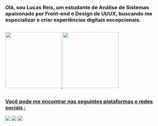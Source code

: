 ### Olá, sou Lucas Reis, um estudante de Análise de Sistemas apaixonado por Front-end e Design de UI/UX, buscando me especializar e criar experiências digitais excepcionais.

##

 <div>
  <a href="https://github.com/LUCASREIS0">
  <img height="180em" src="https://github-readme-stats.vercel.app/api?username=LUCASREIS0&show_icons=true&theme=highcontrast&include_all_commits=true&count_private=true"/>
  <img height="180em" src="https://github-readme-stats.vercel.app/api/top-langs/?username=LUCASREIS0&layout=compact&langs_count=16&theme=highcontrast"/>
</div>

##

### Você pode me encontrar nas seguintes plataformas e redes sociais :

<div> 
  <a href = "mailto:reis83212@gmail.com"><img src="https://img.shields.io/badge/-Gmail-%23333?style=for-the-badge&logo=gmail&logoColor=white" target="_blank"></a>
  <a href="https://www.linkedin.com/in/lucasreisv/" target="_blank"><img src="https://img.shields.io/badge/-LinkedIn-%230077B5?style=for-the-badge&logo=linkedin&logoColor=white" target="_blank"></a> 
  <a href="https://www.instagram.com/lucasreisv" target="_blank"><img src="https://img.shields.io/badge/-Instagram-%23E4405F?style=for-the-badge&logo=instagram&logoColor=white" target="_blank"></a>
</div>
